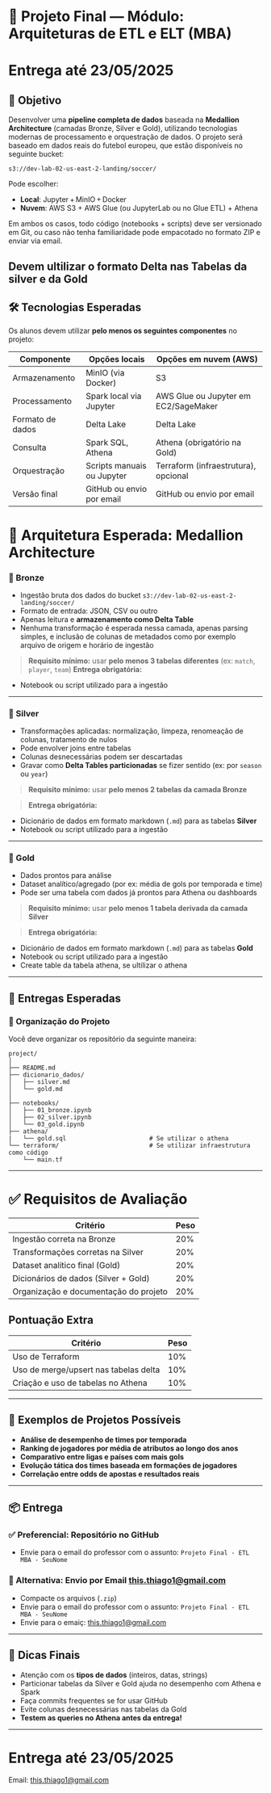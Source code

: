 # 📘 Projeto Final — Módulo: Arquiteturas de ETL e ELT (MBA) 
# Entrega até 23/05/2025

## 🎯 Objetivo

Desenvolver uma **pipeline completa de dados** baseada na **Medallion Architecture** (camadas Bronze, Silver e Gold), utilizando tecnologias modernas de processamento e orquestração de dados. O projeto será baseado em dados reais do futebol europeu, que estão disponíveis no seguinte bucket:

```
s3://dev-lab-02-us-east-2-landing/soccer/
```

Pode escolher:

* **Local**: Jupyter + MinIO + Docker
* **Nuvem**: AWS S3 + AWS Glue (ou JupyterLab ou no Glue ETL) + Athena

Em ambos os casos, todo código (notebooks + scripts) deve ser versionado em Git, ou caso não tenha familiaridade pode empacotado no formato ZIP e enviar via email.

**Devem ultilizar o formato Delta nas Tabelas da silver e da Gold**
---

## 🛠️ Tecnologias Esperadas

Os alunos devem utilizar **pelo menos os seguintes componentes** no projeto:

| Componente       | Opções locais              | Opções em nuvem (AWS)                |
| ---------------- | -------------------------- | ------------------------------------ |
| Armazenamento    | MinIO (via Docker)         | S3                                   |
| Processamento    | Spark local via Jupyter    | AWS Glue ou Jupyter em EC2/SageMaker |
| Formato de dados | Delta Lake                 | Delta Lake                           |
| Consulta         | Spark SQL, Athena          | Athena (obrigatório na Gold)         |
| Orquestração     | Scripts manuais ou Jupyter | Terraform (infraestrutura), opcional |
| Versão final     | GitHub ou envio por email  | GitHub ou envio por email            |

# 🧱 Arquitetura Esperada: Medallion Architecture

### 🥉 Bronze 

* Ingestão bruta dos dados do bucket `s3://dev-lab-02-us-east-2-landing/soccer/`
* Formato de entrada: JSON, CSV ou outro
* Apenas leitura e **armazenamento como Delta Table**
* Nenhuma transformação é esperada nessa camada, apenas parsing simples, e inclusão de colunas de metadados como por exemplo arquivo de origem e horário de ingestão

> **Requisito mínimo:** usar **pelo menos 3 tabelas diferentes** (ex: `match`, `player`, `team`)
> **Entrega obrigatória:** 
- Notebook ou script utilizado para a ingestão
---

### 🥈 Silver 

* Transformações aplicadas: normalização, limpeza, renomeação de colunas, tratamento de nulos
* Pode envolver joins entre tabelas
* Colunas desnecessárias podem ser descartadas
* Gravar como **Delta Tables particionadas** se fizer sentido (ex: por `season` ou `year`)

> **Requisito mínimo:** usar **pelo menos 2 tabelas da camada Bronze**

> **Entrega obrigatória:** 
- Dicionário de dados em formato markdown (`.md`) para as tabelas **Silver**
- Notebook ou script utilizado para a ingestão
---

### 🥇 Gold 

* Dados prontos para análise
* Dataset analítico/agregado (por ex: média de gols por temporada e time)
* Pode ser uma tabela com dados já prontos para Athena ou dashboards

> **Requisito mínimo:** usar **pelo menos 1 tabela derivada da camada Silver**

> **Entrega obrigatória:**
- Dicionário de dados em formato markdown (`.md`) para as tabelas **Gold**
- Notebook ou script utilizado para a ingestão
- Create table da tabela athena, se ultilizar o athena

---

## 💼 Entregas Esperadas

### 📁 Organização do Projeto

Você deve organizar os repositório da seguinte maneira:

```
project/
│
├── README.md                          
├── dicionario_dados/
│   ├── silver.md
│   └── gold.md
│
├── notebooks/                         
│   ├── 01_bronze.ipynb
│   ├── 02_silver.ipynb
│   └── 03_gold.ipynb
├── athena/
|   └── gold.sql                       # Se utilizar o athena
└── terraform/                         # Se utilizar infraestrutura como código
    └── main.tf
```
---

# ✅ Requisitos de Avaliação

| Critério                               | Peso |
| -------------------------------------- | ---- |
| Ingestão correta na Bronze             | 20%  |
| Transformações corretas na Silver      | 20%  |
| Dataset analítico final (Gold)         | 20%  |
| Dicionários de dados (Silver + Gold)   | 20%  |
| Organização e documentação do projeto  | 20%  |


## Pontuação Extra
| Critério                               | Peso |
| -------------------------------------- | ---- |
| Uso de Terraform                       | 10%  |
| Uso de merge/upsert nas tabelas delta  | 10%  |
| Criação e uso de tabelas no Athena     | 10%  |

---

## 🧪 Exemplos de Projetos Possíveis

* **Análise de desempenho de times por temporada**
* **Ranking de jogadores por média de atributos ao longo dos anos**
* **Comparativo entre ligas e países com mais gols**
* **Evolução tática dos times baseada em formações de jogadores**
* **Correlação entre odds de apostas e resultados reais**

---
## 📦 Entrega

### ✅ Preferencial: Repositório no GitHub

* Envie para o email do professor com o assunto: `Projeto Final - ETL MBA - SeuNome`

### 📨 Alternativa: Envio por Email this.thiago1@gmail.com

* Compacte os arquivos (`.zip`)
* Envie para o email do professor com o assunto: `Projeto Final - ETL MBA - SeuNome`
* Envie para o emaiç: this.thiago1@gmail.com

---

## 🧭 Dicas Finais

* Atenção com os **tipos de dados** (inteiros, datas, strings)
* Particionar tabelas da Silver e Gold ajuda no desempenho com Athena e Spark
* Faça commits frequentes se for usar GitHub
* Evite colunas desnecessárias nas tabelas da Gold
* **Testem as queries no Athena antes da entrega!**

---
 
# Entrega até 23/05/2025
Email: this.thiago1@gmail.com
